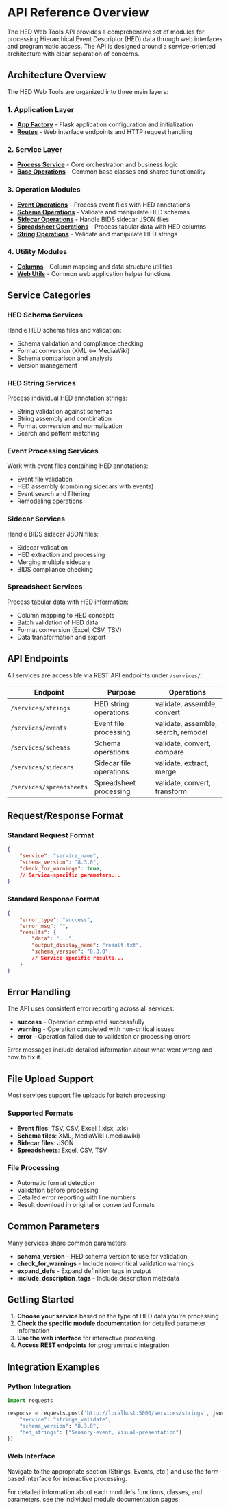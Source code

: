 # API Reference Overview

The HED Web Tools API provides a comprehensive set of modules for processing Hierarchical Event Descriptor (HED) data through web interfaces and programmatic access. The API is designed around a service-oriented architecture with clear separation of concerns.

## Architecture Overview

The HED Web Tools are organized into three main layers:

### 1. Application Layer
- **[App Factory](app_factory.md)** - Flask application configuration and initialization
- **[Routes](routes.md)** - Web interface endpoints and HTTP request handling

### 2. Service Layer  
- **[Process Service](process_service.md)** - Core orchestration and business logic
- **[Base Operations](base_operations.md)** - Common base classes and shared functionality

### 3. Operation Modules
- **[Event Operations](event_operations.md)** - Process event files with HED annotations
- **[Schema Operations](schema_operations.md)** - Validate and manipulate HED schemas
- **[Sidecar Operations](sidecar_operations.md)** - Handle BIDS sidecar JSON files
- **[Spreadsheet Operations](spreadsheet_operations.md)** - Process tabular data with HED columns
- **[String Operations](string_operations.md)** - Validate and manipulate HED strings

### 4. Utility Modules
- **[Columns](columns.md)** - Column mapping and data structure utilities
- **[Web Utils](web_util.md)** - Common web application helper functions

## Service Categories

### HED Schema Services
Handle HED schema files and validation:
- Schema validation and compliance checking
- Format conversion (XML ↔ MediaWiki)
- Schema comparison and analysis
- Version management

### HED String Services  
Process individual HED annotation strings:
- String validation against schemas
- String assembly and combination
- Format conversion and normalization
- Search and pattern matching

### Event Processing Services
Work with event files containing HED annotations:
- Event file validation
- HED assembly (combining sidecars with events)
- Event search and filtering
- Remodeling operations

### Sidecar Services
Handle BIDS sidecar JSON files:
- Sidecar validation
- HED extraction and processing
- Merging multiple sidecars
- BIDS compliance checking

### Spreadsheet Services
Process tabular data with HED information:
- Column mapping to HED concepts
- Batch validation of HED data
- Format conversion (Excel, CSV, TSV)
- Data transformation and export

## API Endpoints

All services are accessible via REST API endpoints under `/services/`:

| Endpoint | Purpose | Operations |
|----------|---------|------------|
| `/services/strings` | HED string operations | validate, assemble, convert |
| `/services/events` | Event file processing | validate, assemble, search, remodel |
| `/services/schemas` | Schema operations | validate, convert, compare |
| `/services/sidecars` | Sidecar file operations | validate, extract, merge |
| `/services/spreadsheets` | Spreadsheet processing | validate, convert, transform |

## Request/Response Format

### Standard Request Format
```json
{
    "service": "service_name",
    "schema_version": "8.3.0",
    "check_for_warnings": true,
    // Service-specific parameters...
}
```

### Standard Response Format
```json
{
    "error_type": "success",
    "error_msg": "",
    "results": {
        "data": "...",
        "output_display_name": "result.txt",
        "schema_version": "8.3.0",
        // Service-specific results...
    }
}
```

## Error Handling

The API uses consistent error reporting across all services:

- **success** - Operation completed successfully
- **warning** - Operation completed with non-critical issues
- **error** - Operation failed due to validation or processing errors

Error messages include detailed information about what went wrong and how to fix it.

## File Upload Support

Most services support file uploads for batch processing:

### Supported Formats
- **Event files**: TSV, CSV, Excel (.xlsx, .xls)
- **Schema files**: XML, MediaWiki (.mediawiki)
- **Sidecar files**: JSON
- **Spreadsheets**: Excel, CSV, TSV

### File Processing
- Automatic format detection
- Validation before processing
- Detailed error reporting with line numbers
- Result download in original or converted formats

## Common Parameters

Many services share common parameters:

- **schema_version** - HED schema version to use for validation
- **check_for_warnings** - Include non-critical validation warnings
- **expand_defs** - Expand definition tags in output
- **include_description_tags** - Include description metadata

## Getting Started

1. **Choose your service** based on the type of HED data you're processing
2. **Check the specific module documentation** for detailed parameter information
3. **Use the web interface** for interactive processing
4. **Access REST endpoints** for programmatic integration

## Integration Examples

### Python Integration
```python
import requests

response = requests.post('http://localhost:5000/services/strings', json={
    "service": "strings_validate",
    "schema_version": "8.3.0", 
    "hed_strings": ["Sensory-event, Visual-presentation"]
})
```

### Web Interface
Navigate to the appropriate section (Strings, Events, etc.) and use the form-based interface for interactive processing.

For detailed information about each module's functions, classes, and parameters, see the individual module documentation pages.
